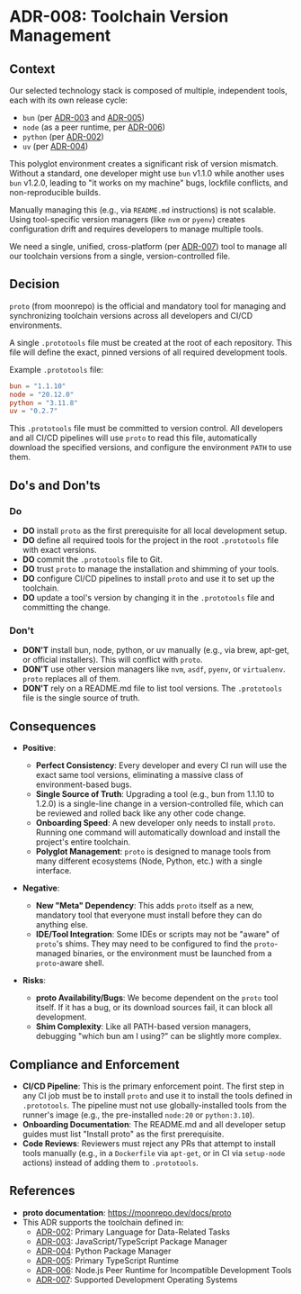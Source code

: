 # ADR-008: Toolchain Version Management

## Context

Our selected technology stack is composed of multiple, independent tools, each with its own release cycle:

- `bun` (per [ADR-003](./ADR-003.md) and [ADR-005](./ADR-005.md))
- `node` (as a peer runtime, per [ADR-006](./ADR-006.md))
- `python` (per [ADR-002](./ADR-002.md))
- `uv` (per [ADR-004](./ADR-004.md))

This polyglot environment creates a significant risk of version mismatch. Without a standard, one developer might use `bun` v1.1.0 while another uses `bun` v1.2.0, leading to "it works on my machine" bugs, lockfile conflicts, and non-reproducible builds.

Manually managing this (e.g., via `README.md` instructions) is not scalable. Using tool-specific version managers (like `nvm` or `pyenv`) creates configuration drift and requires developers to manage multiple tools.

We need a single, unified, cross-platform (per [ADR-007](./ADR-007.md)) tool to manage all our toolchain versions from a single, version-controlled file.

## Decision

`proto` (from moonrepo) is the official and mandatory tool for managing and synchronizing toolchain versions across all developers and CI/CD environments.

A single `.prototools` file must be created at the root of each repository. This file will define the exact, pinned versions of all required development tools.

Example `.prototools` file:

```toml
bun = "1.1.10"
node = "20.12.0"
python = "3.11.8"
uv = "0.2.7"
```

This `.prototools` file must be committed to version control. All developers and all CI/CD pipelines will use `proto` to read this file, automatically download the specified versions, and configure the environment `PATH` to use them.

## Do's and Don'ts

### Do

- **DO** install `proto` as the first prerequisite for all local development setup.
- **DO** define all required tools for the project in the root `.prototools` file with exact versions.
- **DO** commit the `.prototools` file to Git.
- **DO** trust `proto` to manage the installation and shimming of your tools.
- **DO** configure CI/CD pipelines to install `proto` and use it to set up the toolchain.
- **DO** update a tool's version by changing it in the `.prototools` file and committing the change.

### Don't

- **DON'T** install bun, node, python, or uv manually (e.g., via brew, apt-get, or official installers). This will conflict with `proto`.
- **DON'T** use other version managers like `nvm`, `asdf`, `pyenv`, or `virtualenv`. `proto` replaces all of them.
- **DON'T** rely on a README.md file to list tool versions. The `.prototools` file is the single source of truth.

## Consequences

- **Positive**:

  - **Perfect Consistency**: Every developer and every CI run will use the exact same tool versions, eliminating a massive class of environment-based bugs.
  - **Single Source of Truth**: Upgrading a tool (e.g., bun from 1.1.10 to 1.2.0) is a single-line change in a version-controlled file, which can be reviewed and rolled back like any other code change.
  - **Onboarding Speed**: A new developer only needs to install `proto`. Running one command will automatically download and install the project's entire toolchain.
  - **Polyglot Management**: `proto` is designed to manage tools from many different ecosystems (Node, Python, etc.) with a single interface.

- **Negative**:

  - **New "Meta" Dependency**: This adds `proto` itself as a new, mandatory tool that everyone must install before they can do anything else.
  - **IDE/Tool Integration**: Some IDEs or scripts may not be "aware" of `proto`'s shims. They may need to be configured to find the `proto`-managed binaries, or the environment must be launched from a `proto`-aware shell.

- **Risks**:
  - **proto Availability/Bugs**: We become dependent on the `proto` tool itself. If it has a bug, or its download sources fail, it can block all development.
  - **Shim Complexity**: Like all PATH-based version managers, debugging "which bun am I using?" can be slightly more complex.

## Compliance and Enforcement

- **CI/CD Pipeline**: This is the primary enforcement point. The first step in any CI job must be to install `proto` and use it to install the tools defined in `.prototools`. The pipeline must not use globally-installed tools from the runner's image (e.g., the pre-installed `node:20` or `python:3.10`).
- **Onboarding Documentation**: The README.md and all developer setup guides must list "Install proto" as the first prerequisite.
- **Code Reviews**: Reviewers must reject any PRs that attempt to install tools manually (e.g., in a `Dockerfile` via `apt-get`, or in CI via `setup-node` actions) instead of adding them to `.prototools`.

## References

- **proto documentation**: https://moonrepo.dev/docs/proto
- This ADR supports the toolchain defined in:
  - [ADR-002](./ADR-002.md): Primary Language for Data-Related Tasks
  - [ADR-003](./ADR-003.md): JavaScript/TypeScript Package Manager
  - [ADR-004](./ADR-004.md): Python Package Manager
  - [ADR-005](./ADR-005.md): Primary TypeScript Runtime
  - [ADR-006](./ADR-006.md): Node.js Peer Runtime for Incompatible Development Tools
  - [ADR-007](./ADR-007.md): Supported Development Operating Systems
